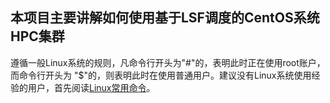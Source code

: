 ## 本项目主要讲解如何使用基于LSF调度的CentOS系统HPC集群

遵循一般Linux系统的规则，凡命令行开头为"#"的，表明此时正在使用root账户，而命令行开头为
"$"的，则表明此时在使用普通用户。建议没有Linux系统使用经验的用户，首先阅读[Linux常用命令](Linux常用命令.md)。
